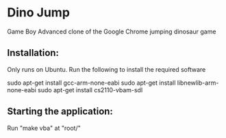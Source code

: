 # Dino Jump
Game Boy Advanced clone of the Google Chrome jumping dinosaur game

Installation:
-------
Only runs on Ubuntu. Run the following to install the required software

sudo apt-get install gcc-arm-none-eabi
sudo apt-get install libnewlib-arm-none-eabi
sudo apt-get install cs2110-vbam-sdl


Starting the application:
-------
Run "make vba" at "root/"


